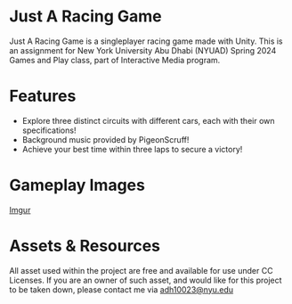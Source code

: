 
# Just A Racing Game 

Just A Racing Game is a singleplayer racing game made with Unity. This is an assignment for New York University Abu Dhabi (NYUAD) Spring 2024 Games and Play class, part of Interactive Media program.

# Features
- Explore three distinct circuits with different cars, each with their own specifications!
- Background music provided by PigeonScruff!
- Achieve your best time within three laps to secure a victory!

# Gameplay Images

[Imgur](https://imgur.com/LQm6Tf3)

# Assets & Resources
All asset used within the project are free and available for use under CC Licenses. If you are an owner of such asset, and would like for this project to be taken down, please contact me via adh10023@nyu.edu


